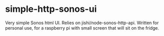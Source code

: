 # simple-http-sonos-ui
Very simple Sonos html UI. Relies on jishi/node-sonos-http-api. Written for personal use, for a raspberry pi with small screen that will sit on the fridge.
